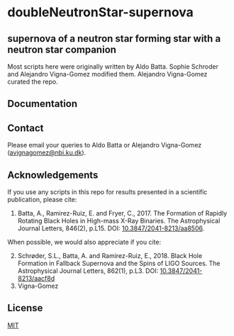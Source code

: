 # doubleNeutronStar-supernova
## supernova of a neutron star forming star with a neutron star companion

Most scripts here were originally written by Aldo Batta.
Sophie Schroder  and Alejandro Vigna-Gomez modified them. 
Alejandro Vigna-Gomez curated the repo.

## Documentation

## Contact
Please email your queries to Aldo Batta or Alejandro Vigna-Gomez (avignagomez@nbi.ku.dk).

## Acknowledgements
If you use any scripts in this repo for results presented in a scientific publication, please cite:

1. Batta, A., Ramirez-Ruiz, E. and Fryer, C., 2017. The Formation of Rapidly Rotating Black Holes in High-mass X-Ray Binaries. The Astrophysical Journal Letters, 846(2), p.L15. DOI: [10.3847/2041-8213/aa8506](https://iopscience.iop.org/article/10.3847/2041-8213/aa8506).

When possible, we would also appreciate if you cite:

2. Schrøder, S.L., Batta, A. and Ramirez-Ruiz, E., 2018. Black Hole Formation in Fallback Supernova and the Spins of LIGO Sources. The Astrophysical Journal Letters, 862(1), p.L3. DOI: [10.3847/2041-8213/aacf8d](https://iopscience.iop.org/article/10.3847/2041-8213/aacf8d)
3. Vigna-Gomez

## License
[MIT](https://choosealicense.com/licenses/mit/)
